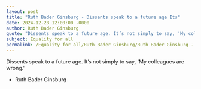 ```yaml
---
layout: post
title: "Ruth Bader Ginsburg - Dissents speak to a future age Its"
date: 2024-12-28 12:00:00 -0000
author: Ruth Bader Ginsburg
quote: "Dissents speak to a future age. It’s not simply to say, 'My colleagues are wrong.'"
subject: Equality for all
permalink: /Equality for all/Ruth Bader Ginsburg/Ruth Bader Ginsburg - Dissents speak to a future age Its
---
```


Dissents speak to a future age. It’s not simply to say, 'My colleagues are wrong.'

- Ruth Bader Ginsburg
